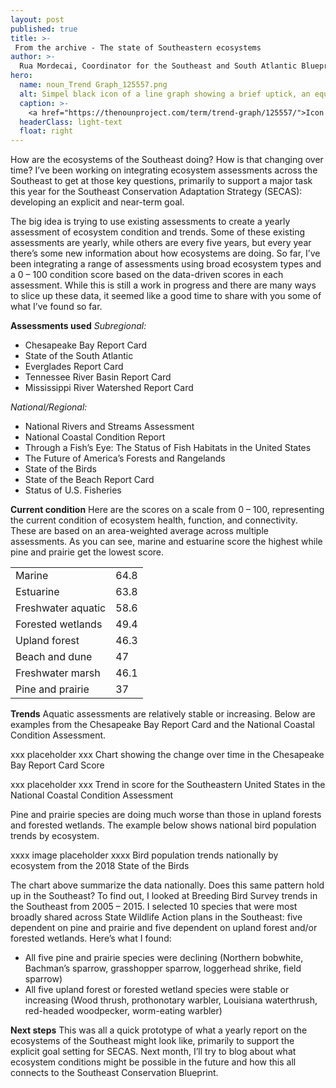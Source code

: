 ```yaml
---
layout: post
published: true
title: >-
 From the archive - The state of Southeastern ecosystems
author: >-
  Rua Mordecai, Coordinator for the Southeast and South Atlantic Blueprints
hero:
  name: noun_Trend Graph_125557.png
  alt: Simpel black icon of a line graph showing a brief uptick, an equal downtick, and then an upward trajectory with an arrow.
  caption: >-
    <a href="https://thenounproject.com/term/trend-graph/125557/">Icon of trend graph</a> by Daouna Jeong from the Noun Project.
  headerClass: light-text
  float: right
---
```

How are the ecosystems of the Southeast doing? How is that changing over time? I’ve been working on integrating ecosystem assessments across the Southeast to get at those key questions, primarily to support a major task this year for the Southeast Conservation Adaptation Strategy (SECAS): developing an explicit and near-term goal.

The big idea is trying to use existing assessments to create a yearly assessment of ecosystem condition and trends. Some of these existing assessments are yearly, while others are every five years, but every year there’s some new information about how ecosystems are doing. So far, I’ve been integrating a range of assessments using broad ecosystem types and a 0 – 100 condition score based on the data-driven scores in each assessment. While this is still a work in progress and there are many ways to slice up these data, it seemed like a good time to share with you some of what I’ve found so far.

**Assessments used**
_Subregional:_
- Chesapeake Bay Report Card
- State of the South Atlantic
- Everglades Report Card
- Tennessee River Basin Report Card
- Mississippi River Watershed Report Card

_National/Regional:_
- National Rivers and Streams Assessment
- National Coastal Condition Report
- Through a Fish’s Eye: The Status of Fish Habitats in the United States
- The Future of America’s Forests and Rangelands
- State of the Birds
- State of the Beach Report Card
- Status of U.S. Fisheries

**Current condition**
Here are the scores on a scale from 0 – 100, representing the current condition of ecosystem health, function, and connectivity. These are based on an area-weighted average across multiple assessments. As you can see, marine and estuarine score the highest while pine and prairie get the lowest score.
<table>
  <tr>
    <td>Marine</td>
    <td>64.8</td>
  </tr>
  <tr>
    <td>Estuarine</td>
    <td>63.8</td>
  </tr>
  <tr>
    <td>Freshwater aquatic</td>
    <td>58.6</td>
  </tr>
  <tr>
    <td>Forested wetlands</td>
    <td>49.4</td>
  </tr>
  <tr>
    <td>Upland forest</td>
    <td>46.3</td>
  </tr>
  <tr>
    <td>Beach and dune</td>
    <td>47</td>
  </tr>
  <tr>
    <td>Freshwater marsh</td>
    <td>46.1</td>
  </tr>
  <tr>
    <td>Pine and prairie</td>
    <td>37</td>
  </tr>
</table>

**Trends**
Aquatic assessments are relatively stable or increasing. Below are examples from the Chesapeake Bay Report Card and the National Coastal Condition Assessment.

xxx placeholder xxx
Chart showing the change over time in the Chesapeake Bay Report Card Score

xxx placeholder xxx
Trend in score for the Southeastern United States in the National Coastal Condition Assessment

Pine and prairie species are doing much worse than those in upland forests and forested wetlands. The example below shows national bird population trends by ecosystem.

xxxx image placeholder xxxx
Bird population trends nationally by ecosystem from the 2018 State of the Birds

The chart above summarize the data nationally. Does this same pattern hold up in the Southeast? To find out, I looked at Breeding Bird Survey trends in the Southeast from 2005 – 2015. I selected 10 species that were most broadly shared across State Wildlife Action plans in the Southeast: five dependent on pine and prairie and five dependent on upland forest and/or forested wetlands. Here’s what I found:

- All five pine and prairie species were declining (Northern bobwhite, Bachman’s sparrow, grasshopper sparrow, loggerhead shrike, field sparrow)
- All five upland forest or forested wetland species were stable or increasing (Wood thrush, prothonotary warbler, Louisiana waterthrush, red-headed woodpecker, worm-eating warbler)

**Next steps**
This was all a quick prototype of what a yearly report on the ecosystems of the Southeast might look like, primarily to support the explicit goal setting for SECAS. Next month, I’ll try to blog about what ecosystem conditions might be possible in the future and how this all connects to the Southeast Conservation Blueprint.
